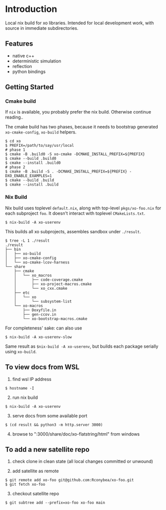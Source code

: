 # Introduction

Local nix build for xo libraries.
Intended for local development work, with source in immediate subdirectories.

## Features

- native c++
- deterministic simulation
- reflection
- python bindings

## Getting Started

### Cmake build

If `nix` is available, you probably prefer the nix build.
Otherwise continue reading..

The cmake build has two phases, because it needs to bootstrap
generated `xo-cmake-config`, `xo-build` helpers.

```
$ cd xo
$ PREFIX=/path/to/say/usr/local
# phase 1
$ cmake -B .build0 -S xo-cmake -DCMAKE_INSTALL_PREFIX=${PREFIX}
$ cmake --build .build0
$ cmake --install .build0
# phase 2
$ cmake -B .build -S . -DCMAKE_INSTALL_PREFIX=${PREFIX} -DXO_ENABLE_EXAMPLES=1
$ cmake --build .build
$ cmake --install .build
```

### Nix Build

Nix build uses toplevel `default.nix`,
along with top-level `pkgs/xo-foo.nix` for each subproject `foo`.
It doesn't interact with toplevel `CMakeLists.txt`.

```
$ nix-build -A xo-userenv
```

This builds all xo subprojects,  assembles sandbox under `./result`.

```
$ tree -L 1 ./result
./result
├── bin
│   ├── xo-build
│   ├── xo-cmake-config
│   └── xo-cmake-lcov-harness
└── share
    ├── cmake
    │   └── xo_macros
    │       ├── code-coverage.cmake
    │       ├── xo-project-macros.cmake
    │       └── xo_cxx.cmake
    ├── etc
    │   └── xo
    │       └── subsystem-list
    └── xo-macros
        ├── Doxyfile.in
        ├── gen-ccov.in
        └── xo-bootstrap-macros.cmake
```

For completeness' sake: can also use
```
$ nix-build -A xo-userenv-slow
```

Same result as `$nix-build -A xo-userenv`, but builds each package serially
using `xo-build`.

## To view docs from WSL

1. find wsl IP address

```
$ hostname -I
```

2. run nix build
```
$ nix-build -A xo-userenv
```

3. serve docs from some available port
```
$ (cd result && python3 -m http.server 3000)
```

4. browse to "<wsl-ip-address>:3000/share/doc/xo-flatstring/html" from windows

## To add a new satellite repo

1. check clone in clean state (all local changes committed or unwound)

2. add satellite as remote

```
$ git remote add xo-foo git@github.com:Rconybea/xo-foo.git
$ git fetch xo-foo
```

3. checkout satellite repo

```
$ git subtree add --prefix=xo-foo xo-foo main
```
